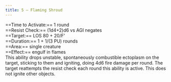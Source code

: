 ```yaml
---
title: 5 – Flaming Shroud
---
```

==Time to Activate:== 1 round  
==Resist Check:== (1d4+2)d6 vs AGI negates  
==Target:== LOS 80 + 20/F’  
==Duration:== 1 + 1/(3 PU) rounds  
==Area:== single creature  
==Effect:== engulf in flames  
This ability drops unstable, spontaneously combustible ectoplasm on the target, sticking to them and igniting, doing 4d6 fire damage per round. The target reattempts the resist check each round this ability is active. This does not ignite other objects.  
